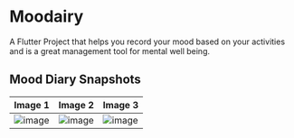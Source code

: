 # Moodairy

A Flutter Project that helps you record your mood based on your activities and is a great management tool for mental well being.

## Mood Diary Snapshots

Image 1  | Image 2  | Image 3
:-------:|:--------:|:-------
![image](https://drive.google.com/uc?export=view&id=1KSWvz8X1pPOBNmTbexgclF9bNSoEz_mm)  |  ![image](https://drive.google.com/uc?export=view&id=1LlX0SGqv0L7IHEh6vVyfae23Kgw2uSRr)  |  ![image](https://drive.google.com/uc?export=view&id=1lq9zd_epwOIFlhbuekA5mXG04aevkQz4)


